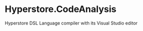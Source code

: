 Hyperstore.CodeAnalysis
=======================

Hyperstore DSL Language compiler with its Visual Studio editor
